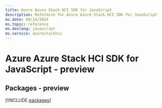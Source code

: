 ```yaml
---
title: Azure Azure Stack HCI SDK for JavaScript
description: Reference for Azure Azure Stack HCI SDK for JavaScript
ms.date: 09/24/2024
ms.topic: reference
ms.devlang: javascript
ms.service: azurestackhci
---
```

# Azure Azure Stack HCI SDK for JavaScript - preview
## Packages - preview
[!INCLUDE [packages](azure-stack-hci-index.md)]